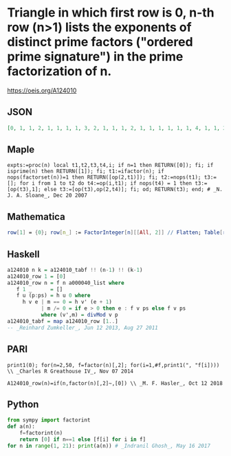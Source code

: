 # Triangle in which first row is 0, n\-th row \(n\>1\) lists the exponents of distinct prime factors \("ordered prime signature"\) in the prime factorization of n\.
https://oeis.org/A124010
## JSON
```JSON
[0, 1, 1, 2, 1, 1, 1, 1, 3, 2, 1, 1, 1, 2, 1, 1, 1, 1, 1, 1, 4, 1, 1, 2, 1, 2, 1, 1, 1, 1, 1, 1, 3, 1, 2, 1, 1, 3, 2, 1, 1, 1, 1, 1, 1, 5, 1, 1, 1, 1, 1, 1, 2, 2, 1, 1, 1, 1, 1, 3, 1, 1, 1, 1, 1, 1, 2, 1, 2, 1, 1, 1, 1, 4, 1, 2, 1, 2, 1, 1, 2, 1, 1, 1, 3, 1, 1, 3, 1, 1, 1, 1, 1, 1, 2, 1, 1, 1, 1, 1, 2, 1, 6, 1, 1, 1, 1, 1, 1, 2, 1, 1, 1, 1, 1, 1, 1, 3, 2, 1]
```
## Maple
```Maple
expts:=proc(n) local t1,t2,t3,t4,i; if n=1 then RETURN([0]); fi; if isprime(n) then RETURN([1]); fi; t1:=ifactor(n); if nops(factorset(n))=1 then RETURN([op(2,t1)]); fi; t2:=nops(t1); t3:=[]; for i from 1 to t2 do t4:=op(i,t1); if nops(t4) = 1 then t3:=[op(t3),1]; else t3:=[op(t3),op(2,t4)]; fi; od; RETURN(t3); end; # _N. J. A. Sloane_, Dec 20 2007
```
## Mathematica
```Mathematica
row[1] = {0}; row[n_] := FactorInteger[n][[All, 2]] // Flatten; Table[row[n], {n, 1, 80}] // Flatten (* _Jean-François Alcover_, Aug 19 2013 *)
```
## Haskell
```Haskell
a124010 n k = a124010_tabf !! (n-1) !! (k-1)
a124010_row 1 = [0]
a124010_row n = f n a000040_list where
   f 1 _      = []
   f u (p:ps) = h u 0 where
     h v e | m == 0 = h v' (e + 1)
           | m /= 0 = if e > 0 then e : f v ps else f v ps
           where (v',m) = divMod v p
a124010_tabf = map a124010_row [1..]
-- _Reinhard Zumkeller_, Jun 12 2013, Aug 27 2011
```
## PARI
```PARI
print1(0); for(n=2,50, f=factor(n)[,2]; for(i=1,#f,print1(", "f[i]))) \\ _Charles R Greathouse IV_, Nov 07 2014
```
```PARI
A124010_row(n)=if(n,factor(n)[,2]~,[0]) \\ _M. F. Hasler_, Oct 12 2018
```
## Python
```Python
from sympy import factorint
def a(n):
    f=factorint(n)
    return [0] if n==1 else [f[i] for i in f]
for n in range(1, 21): print(a(n)) # _Indranil Ghosh_, May 16 2017
```
